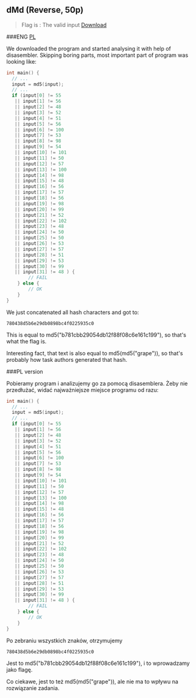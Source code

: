 ﻿## dMd (Reverse, 50p)

> Flag is : The valid input
> [Download](dMd)

###ENG
[PL](#pl-version)

We downloaded the program and started analysing it with help of disasembler. Skipping boring parts, most important part of program was looking like:

```c
int main() {
  // ...
  input = md5(input);
  // ...
  if (input[0] != 55
   || input[1] != 56
   || input[2] != 48
   || input[3] != 52
   || input[4] != 51
   || input[5] != 56
   || input[6] != 100
   || input[7] != 53
   || input[8] != 98
   || input[9] != 54
   || input[10] != 101
   || input[11] != 50
   || input[12] != 57
   || input[13] != 100
   || input[14] != 98
   || input[15] != 48
   || input[16] != 56
   || input[17] != 57
   || input[18] != 56
   || input[19] != 98
   || input[20] != 99
   || input[21] != 52
   || input[22] != 102
   || input[23] != 48
   || input[24] != 50
   || input[25] != 50
   || input[26] != 53
   || input[27] != 57
   || input[28] != 51
   || input[29] != 53
   || input[30] != 99
   || input[31] != 48 ) {
        // FAIL
    } else {
        // OK
    }
}
```

We just concatenated all hash characters and got to:

    780438d5b6e29db0898bc4f0225935c0
 
This is equal to md5("b781cbb29054db12f88f08c6e161c199"), so that's what the flag is.

Interesting fact, that text is also equal to md5(md5("grape")), so that's probably how task authors generated that hash.

###PL version

Pobieramy program i analizujemy go za pomocą disasemblera. Żeby nie przedłużać, widać najważniejsze miejsce programu od razu:

```c
int main() {
  // ...
  input = md5(input);
  // ...
  if (input[0] != 55
   || input[1] != 56
   || input[2] != 48
   || input[3] != 52
   || input[4] != 51
   || input[5] != 56
   || input[6] != 100
   || input[7] != 53
   || input[8] != 98
   || input[9] != 54
   || input[10] != 101
   || input[11] != 50
   || input[12] != 57
   || input[13] != 100
   || input[14] != 98
   || input[15] != 48
   || input[16] != 56
   || input[17] != 57
   || input[18] != 56
   || input[19] != 98
   || input[20] != 99
   || input[21] != 52
   || input[22] != 102
   || input[23] != 48
   || input[24] != 50
   || input[25] != 50
   || input[26] != 53
   || input[27] != 57
   || input[28] != 51
   || input[29] != 53
   || input[30] != 99
   || input[31] != 48 ) {
        // FAIL
    } else {
        // OK
    }
}
```

Po zebraniu wszystkich znaków, otrzymujemy

    780438d5b6e29db0898bc4f0225935c0
 
Jest to md5("b781cbb29054db12f88f08c6e161c199"), i to wprowadzamy jako flagę.

Co ciekawe, jest to też md5(md5("grape")), ale nie ma to wpływu na rozwiązanie zadania.
